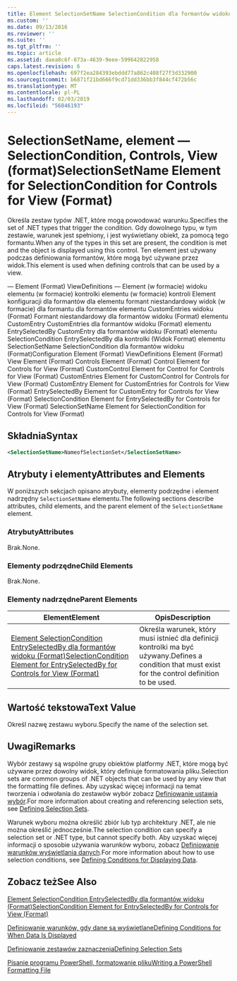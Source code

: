 ```yaml
---
title: Element SelectionSetName SelectionCondition dla formantów widoku (Format) | Dokumentacja firmy Microsoft
ms.custom: ''
ms.date: 09/13/2016
ms.reviewer: ''
ms.suite: ''
ms.tgt_pltfrm: ''
ms.topic: article
ms.assetid: daea8c6f-873a-4639-9eee-599642822958
caps.latest.revision: 6
ms.openlocfilehash: 697f2ea284393ebddd77a862c408f27f3d332900
ms.sourcegitcommit: b6871f21bd666f9cd71dd336bb3f844cf472b56c
ms.translationtype: MT
ms.contentlocale: pl-PL
ms.lasthandoff: 02/03/2019
ms.locfileid: "56846193"
---
```

# <a name="selectionsetname-element-for-selectioncondition-for-controls-for-view-format"></a><span data-ttu-id="fa1dc-102">SelectionSetName, element — SelectionCondition, Controls, View (format)</span><span class="sxs-lookup"><span data-stu-id="fa1dc-102">SelectionSetName Element for SelectionCondition for Controls for View (Format)</span></span>

<span data-ttu-id="fa1dc-103">Określa zestaw typów .NET, które mogą powodować warunku.</span><span class="sxs-lookup"><span data-stu-id="fa1dc-103">Specifies the set of .NET types that trigger the condition.</span></span> <span data-ttu-id="fa1dc-104">Gdy dowolnego typu, w tym zestawie, warunek jest spełniony, i jest wyświetlany obiekt, za pomocą tego formantu.</span><span class="sxs-lookup"><span data-stu-id="fa1dc-104">When any of the types in this set are present, the condition is met and the object is displayed using this control.</span></span> <span data-ttu-id="fa1dc-105">Ten element jest używany podczas definiowania formantów, które mogą być używane przez widok.</span><span class="sxs-lookup"><span data-stu-id="fa1dc-105">This element is used when defining controls that can be used by a view.</span></span>

<span data-ttu-id="fa1dc-106">— Element (Format) ViewDefinitions — Element (w formacie) widoku elementu (w formacie) kontrolki elementu (w formacie) kontroli Element konfiguracji dla formantów dla elementu formant niestandardowy widok (w formacie) dla formantu dla formantów elementu CustomEntries widoku (Format) Formant niestandardowy dla formantów widoku (Format) elementu CustomEntry CustomEntries dla formantów widoku (Format) elementu EntrySelectedBy CustomEntry dla formantów widoku (Format) elementu SelectionCondition EntrySelectedBy dla kontrolki (Widok Format) elementu SelectionSetName SelectionCondition dla formantów widoku (Format)</span><span class="sxs-lookup"><span data-stu-id="fa1dc-106">Configuration Element (Format) ViewDefinitions Element (Format) View Element (Format) Controls Element (Format) Control Element for Controls for View (Format) CustomControl Element for Control for Controls for View (Format) CustomEntries Element for CustomControl for Controls for View (Format) CustomEntry Element for CustomEntries for Controls for View (Format) EntrySelectedBy Element for CustomEntry for Controls for View (Format) SelectionCondition Element for EntrySelectedBy for Controls for View (Format) SelectionSetName Element for SelectionCondition for Controls for View (Format)</span></span>

## <a name="syntax"></a><span data-ttu-id="fa1dc-107">Składnia</span><span class="sxs-lookup"><span data-stu-id="fa1dc-107">Syntax</span></span>

```xml
<SelectionSetName>NameofSelectionSet</SelectionSetName>
```

## <a name="attributes-and-elements"></a><span data-ttu-id="fa1dc-108">Atrybuty i elementy</span><span class="sxs-lookup"><span data-stu-id="fa1dc-108">Attributes and Elements</span></span>

<span data-ttu-id="fa1dc-109">W poniższych sekcjach opisano atrybuty, elementy podrzędne i element nadrzędny `SelectionSetName` elementu.</span><span class="sxs-lookup"><span data-stu-id="fa1dc-109">The following sections describe attributes, child elements, and the parent element of the `SelectionSetName` element.</span></span>

### <a name="attributes"></a><span data-ttu-id="fa1dc-110">Atrybuty</span><span class="sxs-lookup"><span data-stu-id="fa1dc-110">Attributes</span></span>

<span data-ttu-id="fa1dc-111">Brak.</span><span class="sxs-lookup"><span data-stu-id="fa1dc-111">None.</span></span>

### <a name="child-elements"></a><span data-ttu-id="fa1dc-112">Elementy podrzędne</span><span class="sxs-lookup"><span data-stu-id="fa1dc-112">Child Elements</span></span>

<span data-ttu-id="fa1dc-113">Brak.</span><span class="sxs-lookup"><span data-stu-id="fa1dc-113">None.</span></span>

### <a name="parent-elements"></a><span data-ttu-id="fa1dc-114">Elementy nadrzędne</span><span class="sxs-lookup"><span data-stu-id="fa1dc-114">Parent Elements</span></span>

|<span data-ttu-id="fa1dc-115">Element</span><span class="sxs-lookup"><span data-stu-id="fa1dc-115">Element</span></span>|<span data-ttu-id="fa1dc-116">Opis</span><span class="sxs-lookup"><span data-stu-id="fa1dc-116">Description</span></span>|
|-------------|-----------------|
|[<span data-ttu-id="fa1dc-117">Element SelectionCondition EntrySelectedBy dla formantów widoku (Format)</span><span class="sxs-lookup"><span data-stu-id="fa1dc-117">SelectionCondition Element for EntrySelectedBy for Controls for View (Format)</span></span>](./selectioncondition-element-for-entryselectedby-for-controls-for-view-format.md)|<span data-ttu-id="fa1dc-118">Określa warunek, który musi istnieć dla definicji kontrolki ma być używany.</span><span class="sxs-lookup"><span data-stu-id="fa1dc-118">Defines a condition that must exist for the control definition to be used.</span></span>|

## <a name="text-value"></a><span data-ttu-id="fa1dc-119">Wartość tekstowa</span><span class="sxs-lookup"><span data-stu-id="fa1dc-119">Text Value</span></span>

<span data-ttu-id="fa1dc-120">Określ nazwę zestawu wyboru.</span><span class="sxs-lookup"><span data-stu-id="fa1dc-120">Specify the name of the selection set.</span></span>

## <a name="remarks"></a><span data-ttu-id="fa1dc-121">Uwagi</span><span class="sxs-lookup"><span data-stu-id="fa1dc-121">Remarks</span></span>

<span data-ttu-id="fa1dc-122">Wybór zestawy są wspólne grupy obiektów platformy .NET, które mogą być używane przez dowolny widok, który definiuje formatowania pliku.</span><span class="sxs-lookup"><span data-stu-id="fa1dc-122">Selection sets are common groups of .NET objects that can be used by any view that the formatting file defines.</span></span> <span data-ttu-id="fa1dc-123">Aby uzyskać więcej informacji na temat tworzenia i odwołania do zestawów wybór zobacz [Definiowanie ustawia wybór](./defining-selection-sets.md).</span><span class="sxs-lookup"><span data-stu-id="fa1dc-123">For more information about creating and referencing selection sets, see [Defining Selection Sets](./defining-selection-sets.md).</span></span>

<span data-ttu-id="fa1dc-124">Warunek wyboru można określić zbiór lub typ architektury .NET, ale nie można określić jednocześnie.</span><span class="sxs-lookup"><span data-stu-id="fa1dc-124">The selection condition can specify a selection set or .NET type, but cannot specify both.</span></span> <span data-ttu-id="fa1dc-125">Aby uzyskać więcej informacji o sposobie używania warunków wyboru, zobacz [Definiowanie warunków wyświetlania danych](./defining-conditions-for-displaying-data.md).</span><span class="sxs-lookup"><span data-stu-id="fa1dc-125">For more information about how to use selection conditions, see [Defining Conditions for Displaying Data](./defining-conditions-for-displaying-data.md).</span></span>

## <a name="see-also"></a><span data-ttu-id="fa1dc-126">Zobacz też</span><span class="sxs-lookup"><span data-stu-id="fa1dc-126">See Also</span></span>

[<span data-ttu-id="fa1dc-127">Element SelectionCondition EntrySelectedBy dla formantów widoku (Format)</span><span class="sxs-lookup"><span data-stu-id="fa1dc-127">SelectionCondition Element for EntrySelectedBy for Controls for View (Format)</span></span>](./selectioncondition-element-for-entryselectedby-for-controls-for-view-format.md)

[<span data-ttu-id="fa1dc-128">Definiowanie warunków, gdy dane są wyświetlane</span><span class="sxs-lookup"><span data-stu-id="fa1dc-128">Defining Conditions for When Data Is Displayed</span></span>](./defining-conditions-for-displaying-data.md)

[<span data-ttu-id="fa1dc-129">Definiowanie zestawów zaznaczenia</span><span class="sxs-lookup"><span data-stu-id="fa1dc-129">Defining Selection Sets</span></span>](./defining-selection-sets.md)

[<span data-ttu-id="fa1dc-130">Pisanie programu PowerShell, formatowanie pliku</span><span class="sxs-lookup"><span data-stu-id="fa1dc-130">Writing a PowerShell Formatting File</span></span>](./writing-a-powershell-formatting-file.md)
